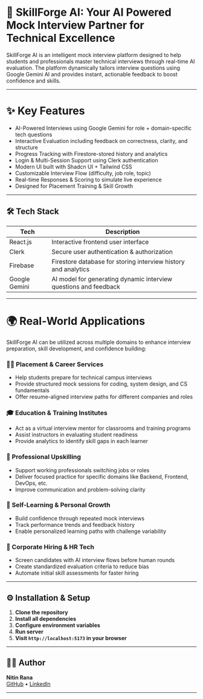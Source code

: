 # 🚀 SkillForge AI: Your AI Powered Mock Interview Partner for Technical Excellence

SkillForge AI is an intelligent mock interview platform designed to help students and professionals master technical interviews through real-time AI evaluation. The platform dynamically tailors interview questions using Google Gemini AI and provides instant, actionable feedback to boost confidence and skills.

---

# ✨ Key Features
- AI-Powered Interviews using Google Gemini for role + domain-specific tech questions
- Interactive Evaluation including feedback on correctness, clarity, and structure
- Progress Tracking with Firestore-stored history and analytics
- Login & Multi-Session Support using Clerk authentication
- Modern UI built with Shadcn UI + Tailwind CSS
- Customizable Interview Flow (difficulty, job role, topic)
- Real-time Responses & Scoring to simulate live experience
- Designed for Placement Training & Skill Growth

---

## 🛠 Tech Stack

| Tech       | Description                     |
|------------|---------------------------------|
| React.js   | Interactive frontend user interface |
| Clerk    | Secure user authentication & authorization  |
| Firebase        | Firestore database for storing interview history and analytics      |
| Google Gemini | AI model for generating dynamic interview questions and feedback |

---

# 🌍 Real-World Applications
SkillForge AI can be utilized across multiple domains to enhance interview preparation, skill development, and confidence building:

### 🧑‍💼 Placement & Career Services
- Help students prepare for technical campus interviews
- Provide structured mock sessions for coding, system design, and CS fundamentals
- Offer resume-aligned interview paths for different companies and roles

### 🎓 Education & Training Institutes
- Act as a virtual interview mentor for classrooms and training programs
- Assist instructors in evaluating student readiness
- Provide analytics to identify skill gaps in each learner

### 💼 Professional Upskilling
- Support working professionals switching jobs or roles
- Deliver focused practice for specific domains like Backend, Frontend, DevOps, etc.
- Improve communication and problem-solving clarity

### 🧠 Self-Learning & Personal Growth
- Build confidence through repeated mock interviews
- Track performance trends and feedback history
- Enable personalized learning paths with challenge variability

### 🏢 Corporate Hiring & HR Tech
- Screen candidates with AI interview flows before human rounds
- Create standardized evaluation criteria to reduce bias
- Automate initial skill assessments for faster hiring

---

## ⚙️ Installation & Setup

1. **Clone the repository**
2. **Install all dependencies**
3. **Configure environment variables**
4. **Run server**
5. **Visit `http://localhost:5173` in your browser**

---

## 👨‍💻 Author

**Nitin Rana**  
[GitHub](https://github.com/RanaNitin02) • [LinkedIn](https://www.linkedin.com/in/nitin-2005-rana)

---
